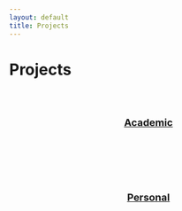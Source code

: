 ```yaml
---
layout: default
title: Projects
---
```


# Projects

<div>
    <p><a style="font-size:large;display:block;text-align:center;font-weight:700;padding:50px 0;" href="/projects/academic/">Academic</a></p>
    <p><a style="font-size:large;display:block;text-align:center;font-weight:700;padding:50px 0;" href="/projects/personal/">Personal</a></p>
</div>
